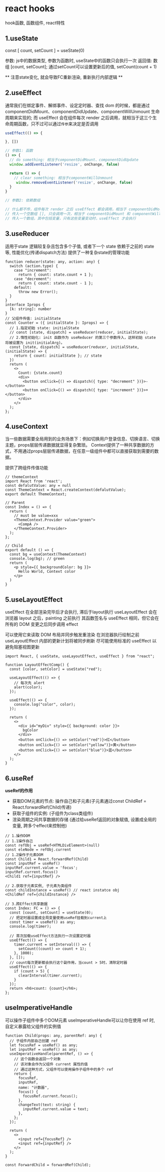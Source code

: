 # react hooks
hook函数, 函数组件, react特性

## 1.useState
const [ count, setCount ] = useState(0)

参数: js中的数据类型, 参数为函数时, useState中的函数只会执行一次
返回值: 数组 [count, setCount]; 通过setCount可以设置更新后的值, setCount(count + 1)

** 注意state变化, 就会导致FC重新渲染, 重新执行内部逻辑 **

## 2.useEffect
通常我们在绑定事件、解绑事件、设定定时器、查找 dom 的时候，都是通过 componentDidMount、componentDidUpdate、componentWillUnmount 生命周期来实现的;
而 useEffect 会在组件每次 render 之后调用，就相当于这三个生命周期函数，只不过可以通过`传参`来决定是否调用

```js
useEffect(() => {

}, [])

// 参数1: 函数
() => {
  // do something: 相当于componentDidMount、componentDidUpdate
  window.addEventListener('resize', onChange, false)

  return () => {
    // clear something: 相当于componentWillUnmount
     window.removeEventListener('resize', onChange, false)
  }
}

// 参数2: 依赖数组

// 什么都不传，组件每次 render 之后 useEffect 都会调用，相当于 componentDidMount 和 componentDidUpdate
// 传入一个空数组 [], 只会调用一次，相当于 componentDidMount 和 componentWillUnmount
// 传入一个数组，其中包括变量，只有这些变量变动时，useEffect 才会执行
```

## 3.useReducer
适用于state 逻辑较复杂且包含多个子值, 或者下一个 state 依赖于之前的 state 等, 性能优化(传递dispatch方法)
提供了一种复杂state的管理功能

```tsx
function reducer(state: any, action: any) {
  switch (action.type) {
    case "increment":
      return { count: state.count + 1 };
    case "decrement":
      return { count: state.count - 1 };
    default:
      throw new Error();
  }
}
interface Iprops {
  [k: string]: number
}
// 父组件传值: initialState
const Counter = ({ initialState }: Iprops) => {
  // 1.指定初始 state: initialState
  // const [state, dispatch] = useReducer(reducer, initialState);
  // 2.惰性初始化: init 函数作为 useReducer 的第三个参数传入，这样初始 state 将被设置为 init(initialArg)。
  const [state, dispatch] = useReducer(reducer, initialState, (initialState) => {
    return { count: initialState }; // state
  })
  return (
    <>
      Count: {state.count}
      <div>
        <button onClick={() => dispatch({ type: "decrement" })}>-</button>
        <button onClick={() => dispatch({ type: "increment" })}>+</button>
      </div>
    </>
  );
};
```

## 4.useContext
当一些数据需要全局用到的业务场景下：例如切换用户登录信息、切换语言、切换主题，props层层传递数据就显得复杂繁琐。
Context提供了一种共享数据的方式，不用通过props层层传递数据，在任意一级组件中都可以直接获取到需要的数据。

提供了跨组件传值功能

```tsx
// themeContext
import React from 'react';
const defalutValue: any = null
const ThemeContext = React.createContext(defalutValue);
export default ThemeContext;

// Parent
const Index = () => {
  return (
    // must be value=xxx
    <ThemeContext.Provider value="green">
      <CompA />
    </ThemeContext.Provider>
  );
};

// Child
export default () => {
  const bg = useContext(ThemeContext)
  console.log(bg); // green
  return (
    <p style={{ backgroundColor: bg }}>
      Hello World, Context color
    </p>
  )
}
```

## 5.useLayoutEffect
useEffect 在全部渲染完毕后才会执行, 滞后于layout执行
useLayoutEffect 会在 浏览器 layout 之后，painting 之前执行
其函数签名与 useEffect 相同，但它会在所有的 DOM 变更之后同步调用 effect

可以使用它来读取 DOM 布局并同步触发重渲染
在浏览器执行绘制之前 useLayoutEffect 内部的更新计划将被同步刷新
尽可能使用标准的 useEffect 以避免阻塞视图更新
```tsx
import React, { useState, useLayoutEffect, useEffect } from "react";

function LayoutEffectComp() {
  const [color, setColor] = useState("red");

  useLayoutEffect(() => {
    // 每次先 alert
    alert(color);
  });

  useEffect(() => {
    console.log("color", color);
  });

  return (
    <>
      <div id="myDiv" style={{ background: color }}>
        bgColor
      </div>
      <button onClick={() => setColor("red")}>红</button>
      <button onClick={() => setColor("yellow")}>黄</button>
      <button onClick={() => setColor("blue")}>蓝</button>
    </>
  );
}
```

## 6.useRef
**useRef的作用**
- 获取DOM元素的节点: 操作自己和子元素(子元素通过const ChildRef = React.forwardRef(Child)传递)
- 获取子组件的实例: (子组件为class类组件)
- 渲染周期之间共享数据的存储 (通过给useRef返回的对象赋值, 设置成全局的变量, 跨多个effect来控制他)

```tsx
// 1.操作DOM
// 1.1操作自己
const refObj = useRef<HTMLDivElement>(null)
const eleNode = refObj.current
// 1.2操作子元素DOM
const Child1 = React.forwardRef(Child)
const inputRef = useRef()
inputRef.current.value = 'focus';
inputRef.current.focus()
<Child1 ref={inputRef} />

// 2.获取子元素实例, 子元素为类组件
const childInstance = useRef() // react instatce obj
<ChildRef ref={childInstance} />

// 3.跨Effect共享数据
const Index: FC = () => {
  const [count, setCount] = useState(0);
  // 把定时器设置成全局变量使用useRef挂载到current上
  const timer = useRef() as any;
  console.log(timer);

  // 首次加载useEffect方法执行一次设置定时器
  useEffect(() => {
    timer.current = setInterval(() => {
      setCount((count) => count + 1);
    }, 1000);
  }, []);
  // count每次更新都会执行这个副作用，当count > 5时，清除定时器
  useEffect(() => {
    if (count > 5) {
      clearInterval(timer.current);
    }
  });
  return <h6>count: {count}</h6>;
};
```

## useImperativeHandle
可以操作子组件中多个DOM元素
useImperativeHandle可以让你在使用 ref 时, 自定义暴露给父组件的实例值

```tsx
function Child(props: any, parentRef: any) {
  // 子组件内部自己创建 ref
  let focusRef = useRef() as any;
  let inputRef = useRef() as any;
  useImperativeHandle(parentRef, () => {
    // 这个函数会返回一个对象
    // 该对象会作为父组件 current 属性的值
    // 通过这种方式，父组件可以使用操作子组件中的多个 ref
    return {
      focusRef,
      inputRef,
      name: "计数器",
      focus() {
        focusRef.current.focus();
      },
      changeText(text: string) {
        inputRef.current.value = text;
      },
    };
  });

  return (
    <>
      <input ref={focusRef} />
      <input ref={inputRef} />
    </>
  );
}

const ForwardChild = forwardRef(Child);

```